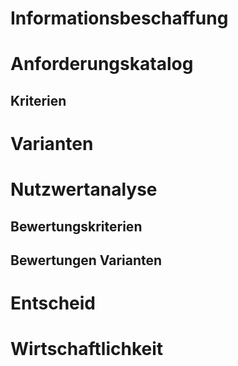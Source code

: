 # Informationsbeschaffung

# Anforderungskatalog

## Kriterien

# Varianten

# Nutzwertanalyse

## Bewertungskriterien

## Bewertungen Varianten

# Entscheid

# Wirtschaftlichkeit
